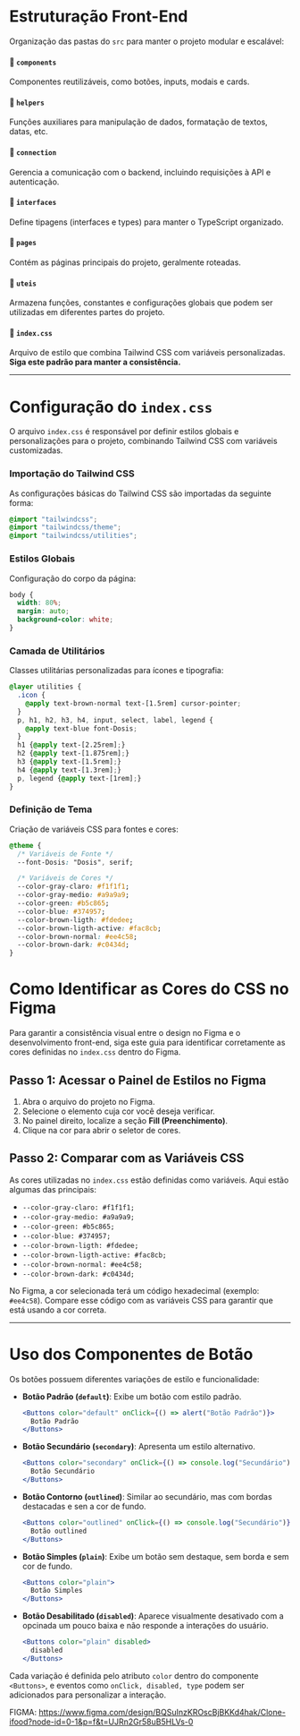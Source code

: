 # Estruturação Front-End

Organização das pastas do `src` para manter o projeto modular e escalável:

#### 📂 `components`
Componentes reutilizáveis, como botões, inputs, modais e cards.

#### 📂 `helpers`
Funções auxiliares para manipulação de dados, formatação de textos, datas, etc.

#### 📂 `connection`
Gerencia a comunicação com o backend, incluindo requisições à API e autenticação.

#### 📂 `interfaces`
Define tipagens (interfaces e types) para manter o TypeScript organizado.

#### 📂 `pages`
Contém as páginas principais do projeto, geralmente roteadas.

#### 📂 `uteis`
Armazena funções, constantes e configurações globais que podem ser utilizadas em diferentes partes do projeto.

#### 🎨 `index.css`
Arquivo de estilo que combina Tailwind CSS com variáveis personalizadas. **Siga este padrão para manter a consistência.**

---

# Configuração do `index.css`

O arquivo `index.css` é responsável por definir estilos globais e personalizações para o projeto, combinando Tailwind CSS com variáveis customizadas.

### Importação do Tailwind CSS
As configurações básicas do Tailwind CSS são importadas da seguinte forma:
```css
@import "tailwindcss";
@import "tailwindcss/theme";
@import "tailwindcss/utilities";
```

### Estilos Globais
Configuração do corpo da página:
```css
body {
  width: 80%;
  margin: auto;
  background-color: white;
}
```

### Camada de Utilitários
Classes utilitárias personalizadas para ícones e tipografia:
```css
@layer utilities {
  .icon {
    @apply text-brown-normal text-[1.5rem] cursor-pointer;
  }
  p, h1, h2, h3, h4, input, select, label, legend {
    @apply text-blue font-Dosis;
  }
  h1 {@apply text-[2.25rem];}
  h2 {@apply text-[1.875rem];}
  h3 {@apply text-[1.5rem];}
  h4 {@apply text-[1.3rem];}
  p, legend {@apply text-[1rem];}
}
```

### Definição de Tema
Criação de variáveis CSS para fontes e cores:
```css
@theme {
  /* Variáveis de Fonte */
  --font-Dosis: "Dosis", serif;

  /* Variáveis de Cores */
  --color-gray-claro: #f1f1f1;
  --color-gray-medio: #a9a9a9;
  --color-green: #b5c865;
  --color-blue: #374957;
  --color-brown-ligth: #fdedee;
  --color-brown-ligth-active: #fac8cb;
  --color-brown-normal: #ee4c58;
  --color-brown-dark: #c0434d;
}
```
# Como Identificar as Cores do CSS no Figma

Para garantir a consistência visual entre o design no Figma e o desenvolvimento front-end, siga este guia para identificar corretamente as cores definidas no `index.css` dentro do Figma.

## Passo 1: Acessar o Painel de Estilos no Figma
1. Abra o arquivo do projeto no Figma.
2. Selecione o elemento cuja cor você deseja verificar.
3. No painel direito, localize a seção **Fill (Preenchimento)**.
4. Clique na cor para abrir o seletor de cores.

## Passo 2: Comparar com as Variáveis CSS
As cores utilizadas no `index.css` estão definidas como variáveis. Aqui estão algumas das principais:

- `--color-gray-claro: #f1f1f1;`
- `--color-gray-medio: #a9a9a9;`
- `--color-green: #b5c865;`
- `--color-blue: #374957;`
- `--color-brown-ligth: #fdedee;`
- `--color-brown-ligth-active: #fac8cb;`
- `--color-brown-normal: #ee4c58;`
- `--color-brown-dark: #c0434d;`

No Figma, a cor selecionada terá um código hexadecimal (exemplo: `#ee4c58`). Compare esse código com as variáveis CSS para garantir que está usando a cor correta.

---
# Uso dos Componentes de Botão

Os botões possuem diferentes variações de estilo e funcionalidade:

- **Botão Padrão (`default`)**: Exibe um botão com estilo padrão.
  ```jsx
  <Buttons color="default" onClick={() => alert("Botão Padrão")}>
    Botão Padrão
  </Buttons>
  ```

- **Botão Secundário (`secondary`)**: Apresenta um estilo alternativo.
  ```jsx
  <Buttons color="secondary" onClick={() => console.log("Secundário")}>
    Botão Secundário
  </Buttons>
  ```

- **Botão Contorno (`outlined`)**: Similar ao secundário, mas com bordas destacadas e sen a cor de fundo.
  ```jsx
  <Buttons color="outlined" onClick={() => console.log("Secundário")}>
    Botão outlined
  </Buttons>
  ```

- **Botão Simples (`plain`)**: Exibe um botão sem destaque, sem borda e sem cor de fundo.
  ```jsx
  <Buttons color="plain">
    Botão Simples 
  </Buttons>
  ```

- **Botão Desabilitado (`disabled`)**: Aparece visualmente desativado com a opcinada um pouco baixa e não responde a interações do usuário.
  ```jsx
  <Buttons color="plain" disabled>
    disabled
  </Buttons>
  ```

Cada variação é definida pelo atributo `color` dentro do componente `<Buttons>`, e eventos como `onClick, disabled, type` podem ser adicionados para personalizar a interação.


FIGMA: https://www.figma.com/design/BQSuInzKROscBjBKKd4hak/Clone-ifood?node-id=0-1&p=f&t=UJRn2Gr58uB5HLVs-0


